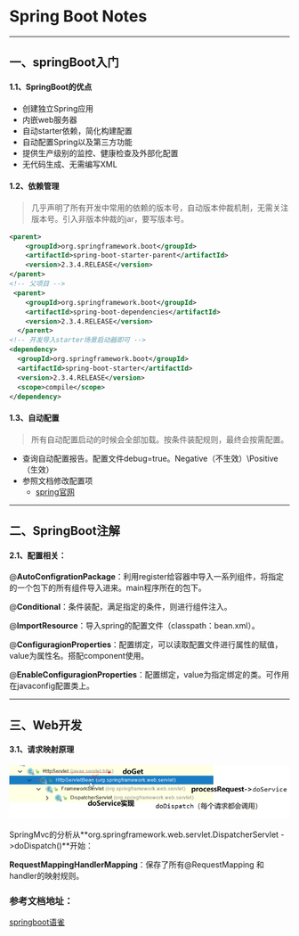 # Spring Boot Notes

---------

## 一、springBoot入门

#### 1.1、SpringBoot的优点

- 创建独立Spring应用
- 内嵌web服务器
- 自动starter依赖，简化构建配置
- 自动配置Spring以及第三方功能
- 提供生产级别的监控、健康检查及外部化配置
- 无代码生成、无需编写XML

#### 1.2、依赖管理

> 几乎声明了所有开发中常用的依赖的版本号，自动版本仲裁机制，无需关注版本号。引入非版本仲裁的jar，要写版本号。

```xml
<parent>
    <groupId>org.springframework.boot</groupId>
    <artifactId>spring-boot-starter-parent</artifactId>
    <version>2.3.4.RELEASE</version>
</parent>
<!-- 父项目 -->
 <parent>
    <groupId>org.springframework.boot</groupId>
    <artifactId>spring-boot-dependencies</artifactId>
    <version>2.3.4.RELEASE</version>
  </parent>
<!-- 开发导入starter场景启动器即可 -->
<dependency>
  <groupId>org.springframework.boot</groupId>
  <artifactId>spring-boot-starter</artifactId>
  <version>2.3.4.RELEASE</version>
  <scope>compile</scope>
</dependency>
```

#### 1.3、自动配置

> 所有自动配置启动的时候会全部加载。按条件装配规则，最终会按需配置。

- 查询自动配置报告。配置文件debug=true。Negative（不生效）\Positive（生效）
- 参照文档修改配置项
  - [spring官网](https://docs.spring.io/spring-boot/docs/current/reference/html/appendix-application-properties.html#common-application-properties)

--------

## 二、SpringBoot注解

#### 2.1、配置相关：

@**AutoConfigrationPackage**：利用register给容器中导入一系列组件，将指定的一个包下的所有组件导入进来。main程序所在的包下。

@**Conditional**：条件装配，满足指定的条件，则进行组件注入。

@**ImportResource**：导入spring的配置文件（classpath：bean.xml）。

@**ConfiguragionProperties**：配置绑定，可以读取配置文件进行属性的赋值，value为属性名。搭配component使用。

@**EnableConfiguragionProperties**：配置绑定，value为指定绑定的类。可作用在javaconfig配置类上。

------

## 三、Web开发

#### 3.1、请求映射原理

![2021030101](../Images/2021030101.png)

SpringMvc的分析从**org.springframework.web.servlet.DispatcherServlet ->doDispatch()**开始：

**RequestMappingHandlerMapping**：保存了所有@RequestMapping 和handler的映射规则。







### 参考文档地址：

[springboot语雀](https://www.yuque.com/atguigu/springboot/qb7hy2)